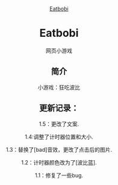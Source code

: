 <p align="center">
  <a href="https://zhang-sir06.github.io/Eatbobi/">Eatbobi</a>
</p>
<div align="center">

# Eatbobi

 网页小游戏 

## 简介

小游戏：狂吃波比

## 更新记录：
</p>
1.5：更改了文案.
</p>
1.4:调整了计时器位置和大小.
</p>
1.3：替换了[bad]音效，更改了点击后的图片.
</p>
1.2：计时器颜色改为了[波比蓝].
</p>
1.1：修复了一些bug.
</p>
